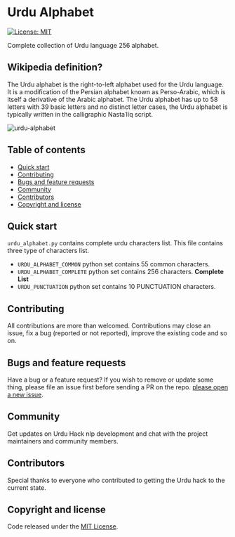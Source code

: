 # Urdu Alphabet

[![License: MIT](https://img.shields.io/badge/license-MIT-blue.svg)](https://github.com/urduhack/urdu-alphabet/blob/master/LICENSE)

Complete collection of Urdu language 256 alphabet.

## Wikipedia definition?

The Urdu alphabet is the right-to-left alphabet used for the Urdu language. It is a modification of the Persian alphabet known as Perso-Arabic, which is itself a derivative of the Arabic alphabet. 
The Urdu alphabet has up to 58 letters with 39 basic letters and no distinct letter cases, the Urdu alphabet is typically written in the calligraphic Nastaʿlīq script.

![urdu-alphabet](https://raw.githubusercontent.com/urduhack/urdu-alphabet/master/design.png)

## Table of contents

- [Quick start](#quick-start)
- [Contributing](#contributing)
- [Bugs and feature requests](#bugs-and-feature-requests)
- [Community](#community)
- [Contributors](#contributors)
- [Copyright and license](#copyright-and-license)

## Quick start

`urdu_alphabet.py` contains complete urdu characters list. This file contains three type of characters list. 

- `URDU_ALPHABET_COMMON` python set contains 55 common characters.
- `URDU_ALPHABET_COMPLETE` python set contains 256  characters. **Complete List**
- `URDU_PUNCTUATION` python set contains 10 PUNCTUATION characters.


## Contributing

All contributions are more than welcomed. Contributions may close an issue, fix a bug (reported or not reported), improve the existing code and so on.


## Bugs and feature requests

Have a bug or a feature request? If you wish to remove or update some thing, please file an issue first before sending a PR on the repo. [please open a new issue](https://github.com/urduhack/urdu-alphabet/issues/new).


## Community

Get updates on Urdu Hack nlp development and chat with the project maintainers and community members.


## Contributors

Special thanks to everyone who contributed to getting the Urdu hack to the current state.


## Copyright and license

Code released under the [MIT License](ttps://github.com/urduhack/urdu-alphabet/blob/master/LICENSE).